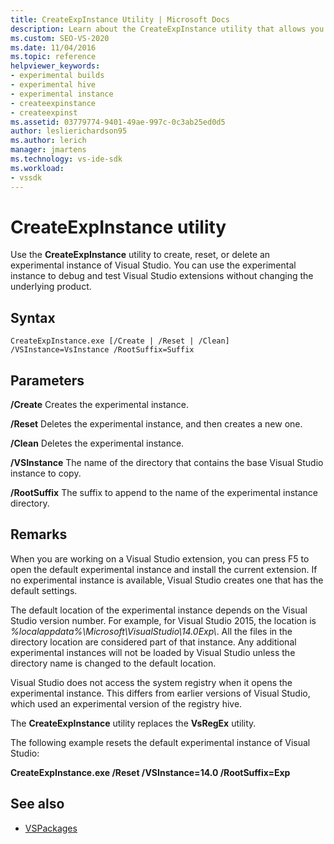 ```yaml
---
title: CreateExpInstance Utility | Microsoft Docs
description: Learn about the CreateExpInstance utility that allows you to create, reset, or delete an experimental instance of Visual Studio.
ms.custom: SEO-VS-2020
ms.date: 11/04/2016
ms.topic: reference
helpviewer_keywords:
- experimental builds
- experimental hive
- experimental instance
- createexpinstance
- createexpinst
ms.assetid: 03779774-9401-49ae-997c-0c3ab25ed0d5
author: leslierichardson95
ms.author: lerich
manager: jmartens
ms.technology: vs-ide-sdk
ms.workload:
- vssdk
---
```

# CreateExpInstance utility
Use the **CreateExpInstance** utility to create, reset, or delete an experimental instance of Visual Studio. You can use the experimental instance to debug and test Visual Studio extensions without changing the underlying product.

## Syntax

```
CreateExpInstance.exe [/Create | /Reset | /Clean] /VSInstance=VsInstance /RootSuffix=Suffix
```

## Parameters
 **/Create**
 Creates the experimental instance.

 **/Reset**
 Deletes the experimental instance, and then creates a new one.

 **/Clean**
 Deletes the experimental instance.

 **/VSInstance**
 The name of the directory that contains the base Visual Studio instance to copy.

 **/RootSuffix**
 The suffix to append to the name of the experimental instance directory.

## Remarks
 When you are working on a Visual Studio extension, you can press F5 to open the default experimental instance and install the current extension. If no experimental instance is available, Visual Studio creates one that has the default settings.

 The default location of the experimental instance depends on the Visual Studio version number. For example, for Visual Studio 2015, the location is *%localappdata%\Microsoft\VisualStudio\14.0Exp\\*. All the files in the directory location are considered part of that instance. Any additional experimental instances will not be loaded by Visual Studio unless the directory name is changed to the default location.

 Visual Studio does not access the system registry when it opens the experimental instance. This differs from earlier versions of Visual Studio, which used an experimental version of the registry hive.

 The **CreateExpInstance** utility replaces the **VsRegEx** utility.

 The following example resets the default experimental instance of Visual Studio:

 **CreateExpInstance.exe /Reset /VSInstance=14.0 /RootSuffix=Exp**

## See also
- [VSPackages](../../extensibility/internals/vspackages.md)
